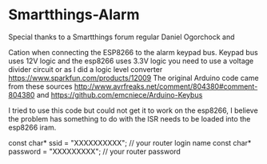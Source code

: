 # Smartthings-Alarm

Special thanks to a Smartthings forum regular Daniel Ogorchock and 

Cation when connecting the ESP8266 to the alarm keypad bus. Keypad bus uses 12V logic and the esp8266 uses 3.3V logic you need to use a voltage divider circuit or as I did a logic level converter https://www.sparkfun.com/products/12009
The original Arduino code came from these sources
http://www.avrfreaks.net/comment/804380#comment-804380 and https://github.com/emcniece/Arduino-Keybus

I tried to use this code but could not get it to work on the esp8266, I believe the problem has something to do with the ISR needs to be loaded into the esp8266 iram.

const char* ssid = "XXXXXXXXXX"; // your router login name
const char* password = "XXXXXXXXX"; // your router password


